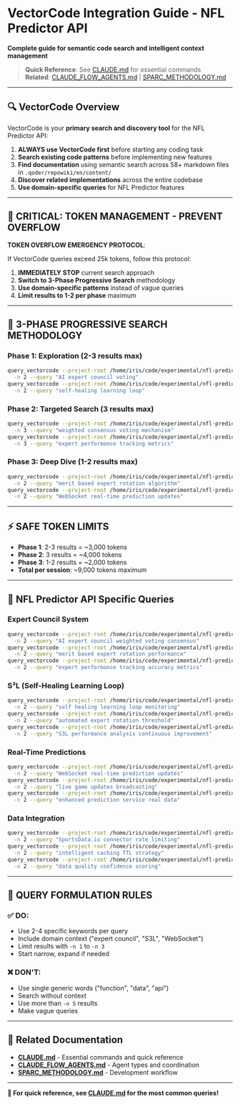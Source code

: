 # VectorCode Integration Guide - NFL Predictor API

**Complete guide for semantic code search and intelligent context management**

> **Quick Reference**: See [CLAUDE.md](../CLAUDE.md) for essential commands  
> **Related**: [CLAUDE_FLOW_AGENTS.md](./CLAUDE_FLOW_AGENTS.md) | [SPARC_METHODOLOGY.md](./SPARC_METHODOLOGY.md)

---

## 🔍 VectorCode Overview

VectorCode is your **primary search and discovery tool** for the NFL Predictor API:

1. **ALWAYS use VectorCode first** before starting any coding task
2. **Search existing code patterns** before implementing new features
3. **Find documentation** using semantic search across 58+ markdown files in `.qoder/repowiki/en/content/`
4. **Discover related implementations** across the entire codebase
5. **Use domain-specific queries** for NFL Predictor features

---

## 🚨 CRITICAL: TOKEN MANAGEMENT - PREVENT OVERFLOW

**TOKEN OVERFLOW EMERGENCY PROTOCOL**:

If VectorCode queries exceed 25k tokens, follow this protocol:

1. **IMMEDIATELY STOP** current search approach
2. **Switch to 3-Phase Progressive Search** methodology
3. **Use domain-specific patterns** instead of vague queries
4. **Limit results to 1-2 per phase** maximum

---

## 🎯 3-PHASE PROGRESSIVE SEARCH METHODOLOGY

### Phase 1: Exploration (2-3 results max)

```bash
query_vectorcode --project-root /home/iris/code/experimental/nfl-predictor-api \
  -n 2 --query "AI expert council voting"
query_vectorcode --project-root /home/iris/code/experimental/nfl-predictor-api \
  -n 2 --query "self-healing learning loop"
```

### Phase 2: Targeted Search (3 results max)

```bash
query_vectorcode --project-root /home/iris/code/experimental/nfl-predictor-api \
  -n 3 --query "weighted consensus voting mechanism"
query_vectorcode --project-root /home/iris/code/experimental/nfl-predictor-api \
  -n 3 --query "expert performance tracking metrics"
```

### Phase 3: Deep Dive (1-2 results max)

```bash
query_vectorcode --project-root /home/iris/code/experimental/nfl-predictor-api \
  -n 2 --query "merit based expert rotation algorithm"
query_vectorcode --project-root /home/iris/code/experimental/nfl-predictor-api \
  -n 2 --query "WebSocket real-time prediction updates"
```

---

## ⚡ SAFE TOKEN LIMITS

- **Phase 1**: 2-3 results = ~3,000 tokens
- **Phase 2**: 3 results = ~4,000 tokens  
- **Phase 3**: 1-2 results = ~2,000 tokens
- **Total per session**: ~9,000 tokens maximum

---

## 🏈 NFL Predictor API Specific Queries

### Expert Council System

```bash
query_vectorcode --project-root /home/iris/code/experimental/nfl-predictor-api \
  -n 2 --query "AI expert council weighted voting consensus"
query_vectorcode --project-root /home/iris/code/experimental/nfl-predictor-api \
  -n 2 --query "merit based expert rotation performance"
query_vectorcode --project-root /home/iris/code/experimental/nfl-predictor-api \
  -n 2 --query "expert performance tracking accuracy metrics"
```

### S³L (Self-Healing Learning Loop)

```bash
query_vectorcode --project-root /home/iris/code/experimental/nfl-predictor-api \
  -n 2 --query "self healing learning loop monitoring"
query_vectorcode --project-root /home/iris/code/experimental/nfl-predictor-api \
  -n 2 --query "automated expert rotation threshold"
query_vectorcode --project-root /home/iris/code/experimental/nfl-predictor-api \
  -n 2 --query "S3L performance analysis continuous improvement"
```

### Real-Time Predictions

```bash
query_vectorcode --project-root /home/iris/code/experimental/nfl-predictor-api \
  -n 2 --query "WebSocket real-time prediction updates"
query_vectorcode --project-root /home/iris/code/experimental/nfl-predictor-api \
  -n 2 --query "live game updates broadcasting"
query_vectorcode --project-root /home/iris/code/experimental/nfl-predictor-api \
  -n 2 --query "enhanced prediction service real data"
```

### Data Integration

```bash
query_vectorcode --project-root /home/iris/code/experimental/nfl-predictor-api \
  -n 2 --query "SportsData.io connector rate limiting"
query_vectorcode --project-root /home/iris/code/experimental/nfl-predictor-api \
  -n 2 --query "intelligent caching TTL strategy"
query_vectorcode --project-root /home/iris/code/experimental/nfl-predictor-api \
  -n 2 --query "data quality confidence scoring"
```

---

## 🚨 QUERY FORMULATION RULES

### ✅ DO:
- Use 2-4 specific keywords per query
- Include domain context ("expert council", "S3L", "WebSocket")
- Limit results with `-n 1` to `-n 3`
- Start narrow, expand if needed

### ❌ DON'T:
- Use single generic words ("function", "data", "api")
- Search without context
- Use more than `-n 5` results
- Make vague queries

---

## 🔗 Related Documentation

- **[CLAUDE.md](../CLAUDE.md)** - Essential commands and quick reference
- **[CLAUDE_FLOW_AGENTS.md](./CLAUDE_FLOW_AGENTS.md)** - Agent types and coordination
- **[SPARC_METHODOLOGY.md](./SPARC_METHODOLOGY.md)** - Development workflow

---

**🏈 For quick reference, see [CLAUDE.md](../CLAUDE.md) for the most common queries!**
